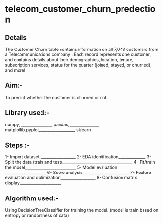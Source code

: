 # telecom_customer_churn_predection

## Details
The Customer Churn table contains information on all 7,043 customers from a Telecommunications company .
Each record represents one customer, and contains details about their demographics, location, tenure, subscription services, status for the quarter (joined, stayed, or churned), and more!

## Aim:- 
 To predict whether the customer is churned or not.

## Library used:-
  numpy, ________________  pandas,_______________  matplotlib.pyplot,__________________  sklearn

 ## Steps :-
 1- Import dataset __________________ 2- EDA identification______________ 3- Split the data (train and test)____________________________________ 4- Fit/train the model__________________________ 5- Model evaluation _____________________ 6- Score analysis________________________ 7- Feature evaluation and optimization__________________ 8- Confusion matrix display._____________________
 ## Algorithm used:-
   Using DecisionTreeClassifier for training the model. (model is train based on entropy or randomness of data)
  
  
 
 
 

 
